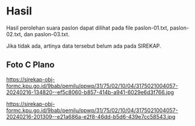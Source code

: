 # Hasil

Hasil perolehan suara paslon dapat dilihat pada file paslon-01.txt, paslon-02.txt, dan paslon-03.txt.

Jika tidak ada, artinya data tersebut belum ada pada SIREKAP.

## Foto C Plano

https://sirekap-obj-formc.kpu.go.id/9bab/pemilu/ppwp/31/75/02/10/04/3175021004057-20240216-134820--ef5c8060-b857-414b-a941-6029e6d3f766.jpg

https://sirekap-obj-formc.kpu.go.id/9bab/pemilu/ppwp/31/75/02/10/04/3175021004057-20240216-201309--e21a686a-e2f8-46dd-b5d6-439e7cc58543.jpg
